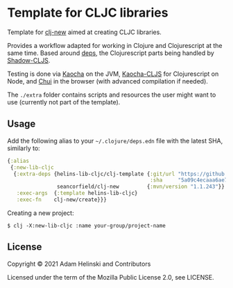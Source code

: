 # Template for CLJC libraries

Template for [clj-new](https://github.com/seancorfield/clj-new) aimed at creating
CLJC libraries.

Provides a workflow adapted for working in Clojure and Clojurescript at the
same time. Based around [deps](https://clojure.org/reference/deps_and_cli), the
Clojurescript parts being handled by
[Shadow-CLJS](https://github.com/thheller/shadow-cljs).

Testing is done via [Kaocha](https://github.com/lambdaisland/kaocha) on the JVM,
[Kaocha-CLJS](https://github.com/lambdaisland/kaocha-cljs) for Clojurescript on
Node, and [Chui](https://github.com/lambdaisland/chui) in the browser (with
advanced compilation if needed).

The `./extra` folder contains scripts and resources the user might want to use
(currently not part of the template).

## Usage

Add the following alias to your `~/.clojure/deps.edn` file with the latest SHA,
similarly to:

```clojure
{:alias
 {:new-lib-cljc
  {:extra-deps {helins-lib-cljc/clj-template {:git/url "https://github.com/helins-io/helins-lib-cljc"
                                              :sha     "5a09c4ecaaa6ae7cbc098df3789f3ed9c3128f14"}
                seancorfield/clj-new         {:mvn/version "1.1.243"}}
   :exec-args  {:template helins-lib-cljc}
   :exec-fn    clj-new/create}}}
```

Creating a new project:

```shell
$ clj -X:new-lib-cljc :name your-group/project-name
```


## License

Copyright © 2021 Adam Helinski and Contributors

Licensed under the term of the Mozilla Public License 2.0, see LICENSE.
